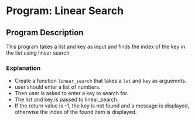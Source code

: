 # Program: Linear Search

## Program Description
This program takes a list and key as input and finds the index of the key in the list using linear search.

### Explanation
* Create a function `linear_search` that takes a `lst` and `key` as arguemnts.
* user should enter a list of numbers.
* Then user is asked to enter a key to search for.
* The list and key is passed to linear_search.
* If the return value is -1, the key is not found and a message is displayed, otherwise the index of the found item  is displayed.